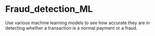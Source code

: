 # Fraud_detection_ML
Use various machine learning models to see how accurate they are in detecting whether a transaction is a normal payment or a fraud.
